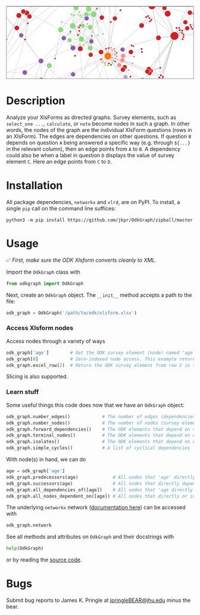 ![ODK graph](static/odk-graph.png)

# Description

Analyze your XlsForms as directed graphs. Survey elements, such as
`select_one ...`, `calculate`, or `note` become nodes in such a graph. In other
words, the nodes of the graph are the individual XlsForm questions (rows in an
XlsForm). The edges are dependencies on other questions. If question `B` depends
on question `A` being answered a specific way (e.g. through `${...}` in the
relevant column), then an edge points from `A` to `B`. A dependency could also
be when a label in question `D` displays the value of survey element `C`. Here
an edge points from `C` to `D`.

# Installation

All package dependencies, `networkx` and `xlrd`, are on PyPI. To install, a
single `pip` call on the command line suffices:

```
python3 -m pip install https://github.com/jkpr/OdkGraph/zipball/master
```

# Usage

:white_check_mark: _First, make sure the ODK Xlsform converts cleanly to XML._ 

Import the `OdkGraph` class with

```python
from odkgraph import OdkGraph
```

Next, create an `OdkGraph` object. The `__init__` method accepts a path to the 
file:

```python
odk_graph = OdkGraph('/path/to/odk/xlsform.xlsx')
```

### Access Xlsform nodes

Access nodes through a variety of ways

```python
odk_graph['age']        # Get the ODK survey element (node) named 'age'
odk_graph[0]            # Zero-indexed node access. This example returns the first node
odk_graph.excel_row(2)  # Return the ODK survey element from row 2 in the Excel file
```

Slicing is also supported.

### Learn stuff

Some useful things this code does now that we have an `OdkGraph` object:

```python
odk_graph.number_edges()            # The number of edges (dependencies)
odk_graph.number_nodes()            # The number of nodes (survey elements)
odk_graph.forward_dependencies()    # The ODK elements that depend on things that are defined after them in the Xlsform
odk_graph.terminal_nodes()          # The ODK elements that depend on other elements, but nothing depends on them
odk_graph.isolates()                # The ODK elements that depend on nothing else, and nothing depends on them
odk_graph.simple_cycles()           # A list of cyclical dependencies
```

With node(s) in hand, we can do

```python
age = odk_graph['age']
odk_graph.predecessors(age)             # All nodes that 'age' directly depends on
odk_graph.successors(age)               # All nodes that directly depend on 'age'
odk_graph.all_dependencies_of([age])    # All nodes that 'age directly or indirectly depends on
odk_graph.all_nodes_dependent_on([age]) # All nodes that directly or indirectly depend on 'age'
```


The underlying `networkx` network ([documentation here](https://networkx.github.io/documentation/stable/index.html)) can be accessed with

```python
odk_graph.network
```


See all methods and attributes on `OdkGraph` and their docstrings with

```python
help(OdkGraph)
```
or by reading the [source code](https://github.com/jkpr/OdkGraph/blob/master/odkgraph/odkgraph.py).

# Bugs

Submit bug reports to James K. Pringle at jpringleBEAR@jhu.edu minus the bear.
